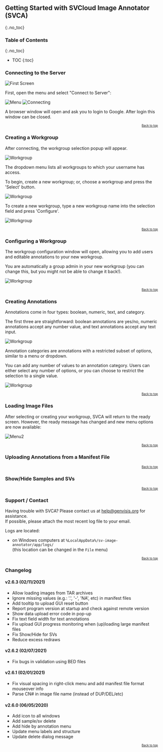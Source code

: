 ## Getting Started with SVCloud Image Annotator (SVCA)
{:.no_toc}

### Table of Contents
{:.no_toc}

* TOC
{:toc}

### Connecting to the Server 

![First Screen](images/1_Intro.png)

First, open the menu and select "Connect to Server":

![Menu](images/2_Menu_unconnected.png)
![Connecting](images/3_connecting.png)

A browser window will open and ask you to login to Google.  After login this window can be closed.  

<div style="text-align: right; font-size: 10px"><a href="#">Back to top</a></div>

### Creating a Workgroup  

After connecting, the workgroup selection popup will appear.
 
![Workgroup](images/4_workgroup_1.png)

The dropdown menu lists all workgroups to which your username has access.   

To begin, create a new workgroup; or, choose a workgroup and press the 'Select' button.

![Workgroup](images/4_workgroup_2.png)

To create a new workgroup, type a new workgroup name into the selection field and press 'Configure'.

![Workgroup](images/4_workgroup_3.png)

<div style="text-align: right; font-size: 10px"><a href="#">Back to top</a></div>

### Configuring a Workgroup

The workgroup configuration window will open, allowing you to add users and editable annotations to your new workgroup.  

You are automatically a group admin in your new workgroup (you can change this, but you might not be able to change it back!).  

![Workgroup](images/4_workgroup_5_labels.png)

<div style="text-align: right; font-size: 10px"><a href="#">Back to top</a></div>

### Creating Annotations

Annotations come in four types: boolean, numeric, text, and category.  

The first three are straightforward: boolean annotations are yes/no, numeric annotations accept any number value, and text annotations accept any text input.  

![Workgroup](images/4_workgroup_6.png)

Annotation categories are annotations with a restricted subset of options, similar to a menu or dropdown.  

You can add any number of values to an annotation category.  Users can either select any number of options, or you can choose to restrict the selection to a single value.

![Workgroup](images/4_workgroup_7.png)

<div style="text-align: right; font-size: 10px"><a href="#">Back to top</a></div>

### Loading Image Files

After selecting or creating your workgroup, SVCA will return to the ready screen.  However, the ready message has changed and new menu options are now available:

![Menu2](images/5_menu_connected.png)

<div style="text-align: right; font-size: 10px"><a href="#">Back to top</a></div>

### Uploading Annotations from a Manifest File

<div style="text-align: right; font-size: 10px"><a href="#">Back to top</a></div>

### Show/Hide Samples and SVs

<div style="text-align: right; font-size: 10px"><a href="#">Back to top</a></div>

### Support / Contact

Having trouble with SVCA?  Please contact us at help@genvisis.org for assistance.  
If possible, please attach the most recent log file to your email.  

Logs are located:
 - on Windows computers at `%LocalAppData%/sv-image-annotator/app/logs/`  
    (this location can be changed in the `File` menu)

<div style="text-align: right; font-size: 10px"><a href="#">Back to top</a></div>

### Changelog

#### v2.6.3   (02/11/2021)
 - Allow loading images from TAR archives
 - Ignore missing values (e.g.: '.', '-', 'NA', etc) in manifest files
 - Add tooltip to upload GUI reset button
 - Report program version at startup and check against remote version
 - Show data upload error code in pop-up
 - Fix text field width for text annotations
 - Fix upload GUI progress monitoring when (up)loading large manifest files
 - Fix Show/Hide for SVs
 - Reduce excess redraws

#### v2.6.2  (02/07/2021)  
 - Fix bugs in validation using BED files 
 
#### v2.6.1  (02/01/2021)  
 - Fix visual spacing in right-click menu and add manifest file format mouseover info
 - Parse CN# in image file name (instead of DUP/DEL/etc)

#### v2.6.0   (06/05/2020)  
 - Add icon to all windows
 - Add sample/sv delete
 - Add hide by annotation menu
 - Update menu labels and structure
 - Update delete dialog message
 
 <div style="text-align: right; font-size: 10px"><a href="#">Back to top</a></div>
